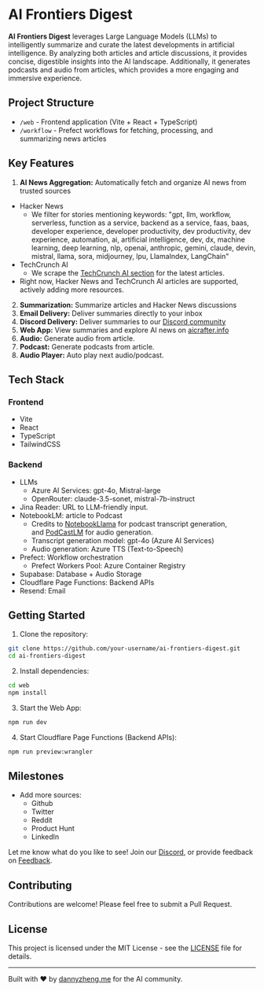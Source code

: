 # AI Frontiers Digest

**AI Frontiers Digest** leverages Large Language Models (LLMs) to intelligently summarize and curate the latest developments in artificial intelligence. By analyzing both articles and article discussions, it provides concise, digestible insights into the AI landscape. Additionally, it generates podcasts and audio from articles, which provides a more engaging and immersive experience.

## Project Structure

- `/web` - Frontend application (Vite + React + TypeScript)
- `/workflow` - Prefect workflows for fetching, processing, and summarizing news articles

## Key Features

1. **AI News Aggregation:** Automatically fetch and organize AI news from trusted sources
 - Hacker News
   - We filter for stories mentioning keywords: "gpt, llm, workflow, serverless, function as a service, backend as a service, faas, baas, developer experience, developer productivity, dev productivity, dev experience,  automation, ai, artificial intelligence, dev, dx, machine learning, deep learning, nlp, openai, anthropic, gemini, claude, devin, mistral, llama, sora, midjourney, lpu, LlamaIndex, LangChain"
 - TechCrunch AI
   - We scrape the [TechCrunch AI section](https://techcrunch.com/category/artificial-intelligence/) for the latest articles. 
- Right now, Hacker News and TechCrunch AI articles are supported, actively adding more resources.
2. **Summarization:** Summarize articles and Hacker News discussions
3. **Email Delivery:** Deliver summaries directly to your inbox
4. **Discord Delivery:** Deliver summaries to our [Discord community](https://discord.gg/Ukbeb8rDmm)
5. **Web App:** View summaries and explore AI news on [aicrafter.info](https://aicrafter.info)
6. **Audio:** Generate audio from article.
7. **Podcast:** Generate podcasts from article.
8. **Audio Player:** Auto play next audio/podcast.


## Tech Stack

### Frontend
- Vite
- React
- TypeScript
- TailwindCSS

### Backend
- LLMs
    - Azure AI Services: gpt-4o, Mistral-large
    - OpenRouter: claude-3.5-sonet, mistral-7b-instruct
- Jina Reader: URL to LLM-friendly input.
- NotebookLM: article to Podcast
    - Credits to [NotebookLlama](https://github.com/meta-llama/llama-recipes/blob/main/recipes/quickstart/NotebookLlama/README.md) for podcast transcript generation, and [PodCastLM](https://github.com/YOYZHANG/PodCastLM/blob/master/backend/utils.py) for audio generation.
    - Transcript generation model: gpt-4o (Azure AI Services)
    - Audio generation: Azure TTS (Text-to-Speech)
- Prefect: Workflow orchestration
    - Prefect Workers Pool: Azure Container Registry
- Supabase: Database + Audio Storage
- Cloudflare Page Functions: Backend APIs
- Resend: Email

## Getting Started

1. Clone the repository:
```bash
git clone https://github.com/your-username/ai-frontiers-digest.git
cd ai-frontiers-digest
```

2. Install dependencies:
```bash
cd web
npm install
```

3. Start the Web App:
```bash
npm run dev
```

4. Start Cloudflare Page Functions (Backend APIs):
```bash
npm run preview:wrangler
```

## Milestones

- Add more sources:
  - Github
  - Twitter
  - Reddit
  - Product Hunt
  - LinkedIn

Let me know what do you like to see! Join our [Discord](https://discord.gg/Ukbeb8rDmm), or provide feedback on [Feedback](https://aicrafter.canny.io/feature-requests).

## Contributing

Contributions are welcome! Please feel free to submit a Pull Request.

## License

This project is licensed under the MIT License - see the [LICENSE](LICENSE) file for details.

---

Built with ❤️ by [dannyzheng.me](https://dannyzheng.me) for the AI community.